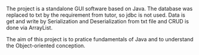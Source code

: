 The project is a standalone GUI software based on Java. The database was replaced to txt by the requirement from tutor, so jdbc is not used. Data is get and write by Serialization and Deserialization from txt file and CRUD is done via ArrayList.

The aim of this project is to pratice fundamentals of Java and to understand the Object-oriented conception.
